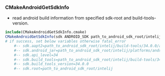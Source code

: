 ### CMakeAndroidGetSdkInfo
* read android build information from specified sdk-root and build-tools-version.  

```cmake
include(CMakeAndroidGetSdkInfo.cmake)
CMakeAndroidGetSdkInfo(sdk ANDROID_SDK path_to_android_sdk_root/intelij BUILD_TOOLS_VERSION 34.0.0)
# if success, set below variables otherwise fatal_error 
    #-- sdk.aapt2=path_to_android_sdk_root/intelij/build-tools/34.0.0/aapt2.exe
    #-- sdk.android_jar=path_to_android_sdk_root/intelij/platforms/android-34/android.jar
    #-- sdk.api_level=34
    #-- sdk.build_tools=path_to_android_sdk_root/intelij/build-tools/34.0.0
    #-- sdk.build_tools_version=34.0.0
    #-- sdk.root=path_to_android_sdk_root/intelij
```